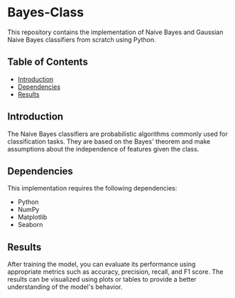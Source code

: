 # Bayes-Class

This repository contains the implementation of Naive Bayes and Gaussian Naive Bayes classifiers from scratch using Python. 
## Table of Contents

- [Introduction](#introduction)
- [Dependencies](#dependencies)
- [Results](#results)

## Introduction

The Naive Bayes classifiers are probabilistic algorithms commonly used for classification tasks. They are based on the Bayes' theorem and make assumptions about the independence of features given the class.
## Dependencies

This implementation requires the following dependencies:

- Python 
- NumPy 
- Matplotlib
- Seaborn

## Results

After training the model, you can evaluate its performance using appropriate metrics such as accuracy, precision, recall, and F1 score. The results can be visualized using plots or tables to provide a better understanding of the model's behavior.
